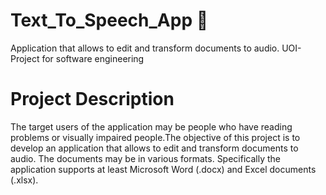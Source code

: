 # Text_To_Speech_App :speech_balloon:
Application that allows to edit and transform documents to  audio. UOI-Project for software engineering 

# Project Description
The target users of the application may be people who have reading problems or visually impaired people.The objective of this project is to develop an application that allows to edit and transform documents to audio. The documents may be in various formats. Specifically the application supports at least Microsoft Word (.docx) and Excel documents (.xlsx). 
